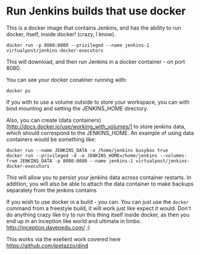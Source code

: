 # Run Jenkins builds that use docker

This is a docker image that contains Jenkins, and has the ability to run docker, itself, inside docker!
(crazy, I know).

    
    docker run -p 8080:8080 --privileged --name jenkins-1 virtualpost/jenkins-docker-executors


This will download, and then run Jenkins in a docker container - on port 8080. 

You can see your docker conatiner running with:

    docker ps

If you with to use a volume outside to store your workspace, you can with bind mounting and setting the JENKINS_HOME directory. 

Also, you can create (data containers)[http://docs.docker.io/use/working_with_volumes/] to store jenkins data, which should correspond to the JENKINS_HOME.  An example of using data containers would be something like:

    docker run --name JENKINS_DATA -v /home/jenkins busybox true
    docker run --privileged -d -e JENKINS_HOME=/home/jenkins --volumes-from JENKINS_DATA -p 8080:8080 --name jenkins-1 virtualpost/jenkins-docker-executors

This will allow you to persist your jenkins data across container restarts.  In addition, you will also be able to attach the data container to make backups separately from the jenkins contains

If you wish to use docker in a build - you can. You can just use the `docker` command from a freestyle build, it will work just like expect it would. Don't do anything crazy like try to run this thing itself inside docker, as then you end up in an inception like world and ultimate in limbo. http://inception.davepedu.com/ ;)

This works via the exellent work covered here https://github.com/jpetazzo/dind


